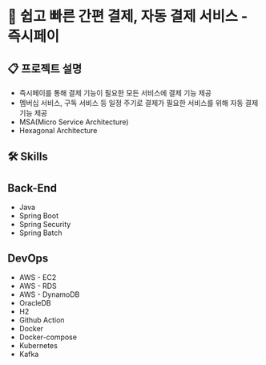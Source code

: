 # 💸 쉽고 빠른 간편 결제, 자동 결제 서비스 - 즉시페이

## 📋 프로젝트 설명

- 즉시페이를 통해 결제 기능이 필요한 모든 서비스에 결제 기능 제공
- 멤버십 서비스, 구독 서비스 등 일정 주기로 결제가 필요한 서비스를 위해 자동 결제 기능 제공
- MSA(Micro Service Architecture)
- Hexagonal Architecture
  <br>

## 🛠️ Skills

## Back-End

- Java
- Spring Boot
- Spring Security
- Spring Batch

## DevOps

- AWS - EC2
- AWS - RDS
- AWS - DynamoDB
- OracleDB
- H2
- Github Action
- Docker
- Docker-compose
- Kubernetes
- Kafka
